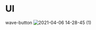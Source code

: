 # UI
wave-button
![2021-04-06 14-28-45 (1)](https://user-images.githubusercontent.com/73355761/113727807-24e85e80-96fe-11eb-8e57-002e680764dc.gif)